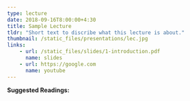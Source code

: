```yaml
---
type: lecture
date: 2018-09-16T8:00:00+4:30
title: Sample Lecture
tldr: "Short text to discribe what this lecture is about."
thumbnail: /static_files/presentations/lec.jpg
links: 
    - url: /static_files/slides/1-introduction.pdf
      name: slides
    - url: https://google.com
      name: youtube
---
```

**Suggested Readings:**


